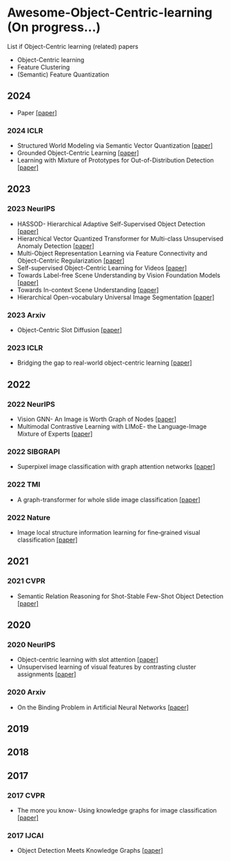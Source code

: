 # Awesome-Object-Centric-learning (On progress...)
List if Object-Centric learning (related) papers 
- Object-Centric learning
- Feature Clustering
- (Semantic) Feature Quantization


## 2024
- Paper [[paper]]()

### 2024 ICLR
- Structured World Modeling via Semantic Vector Quantization [[paper]](https://openreview.net/forum?id=HYyRwm367m)
- Grounded Object-Centric Learning [[paper]](https://openreview.net/forum?id=pBxeZ6pVUD)
- Learning with Mixture of Prototypes for Out-of-Distribution Detection [[paper]](https://openreview.net/forum?id=uNkKaD3MCs)

  
## 2023
### 2023 NeurIPS
- HASSOD- Hierarchical Adaptive Self-Supervised Object Detection [[paper]](https://proceedings.neurips.cc/paper_files/paper/2023/hash/b9ecf4d84999a61783c360c3782e801e-Abstract-Conference.html)
- Hierarchical Vector Quantized Transformer for Multi-class Unsupervised Anomaly Detection [[paper]](https://proceedings.neurips.cc/paper_files/paper/2023/hash/1abc87c67cc400a67b869358e627fe37-Abstract-Conference.html)
- Multi-Object Representation Learning via Feature Connectivity and Object-Centric Regularization [[paper]](https://proceedings.neurips.cc/paper_files/paper/2023/hash/bcef27c5825d1ed8757290f237b2d851-Abstract-Conference.html)
- Self-supervised Object-Centric Learning for Videos [[paper]](https://proceedings.neurips.cc/paper_files/paper/2023/hash/67b0e7c7c2a5780aeefe3b79caac106e-Abstract-Conference.html)
- Towards Label-free Scene Understanding by Vision Foundation Models [[paper]](https://proceedings.neurips.cc/paper_files/paper/2023/hash/ef6c94e9cf4d169298479ee2e230ee13-Abstract-Conference.html)
- Towards In-context Scene Understanding [[paper]](https://proceedings.neurips.cc/paper_files/paper/2023/hash/c94a632545000531f0b47000e9caa5b6-Abstract-Conference.html)
- Hierarchical Open-vocabulary Universal Image Segmentation [[paper]](https://arxiv.org/abs/2307.00764)

### 2023 Arxiv
- Object-Centric Slot Diffusion [[paper]](https://arxiv.org/abs/2303.10834)
  
### 2023 ICLR
- Bridging the gap to real-world object-centric learning [[paper]](https://arxiv.org/abs/2209.14860)
  


## 2022
### 2022 NeurIPS
- Vision GNN- An Image is Worth Graph of Nodes [[paper]](https://proceedings.neurips.cc/paper_files/paper/2022/hash/3743e69c8e47eb2e6d3afaea80e439fb-Abstract-Conference.html)
- Multimodal Contrastive Learning with LIMoE- the Language-Image Mixture of Experts [[paper]](https://proceedings.neurips.cc/paper_files/paper/2022/hash/3e67e84abf900bb2c7cbd5759bfce62d-Abstract-Conference.html)

### 2022 SIBGRAPI
- Superpixel image classification with graph attention networks [[paper]](https://ieeexplore.ieee.org/abstract/document/9265983)

### 2022 TMI
- A graph-transformer for whole slide image classification [[paper]](https://ieeexplore.ieee.org/abstract/document/9779215)

### 2022 Nature
- Image local structure information learning for fine‐grained visual classification [[paper]](https://www.nature.com/articles/s41598-022-23835-0)



## 2021
### 2021 CVPR
- Semantic Relation Reasoning for Shot-Stable Few-Shot Object Detection [[paper]](https://openaccess.thecvf.com/content/CVPR2021/html/Zhu_Semantic_Relation_Reasoning_for_Shot-Stable_Few-Shot_Object_Detection_CVPR_2021_paper.html)



## 2020
### 2020 NeurIPS
- Object-centric learning with slot attention [[paper]](https://proceedings.neurips.cc/paper/2020/hash/8511df98c02ab60aea1b2356c013bc0f-Abstract.html)
- Unsupervised learning of visual features by contrasting cluster assignments [[paper]](https://arxiv.org/abs/2006.09882)
### 2020 Arxiv
- On the Binding Problem in Artificial Neural Networks [[paper]](https://arxiv.org/abs/2012.05208)
  


## 2019




## 2018




## 2017
### 2017 CVPR
- The more you know- Using knowledge graphs for image classification [[paper]](https://arxiv.org/abs/1612.04844)

### 2017 IJCAI
- Object Detection Meets Knowledge Graphs [[paper]](https://ink.library.smu.edu.sg/sis_research/4067/)




